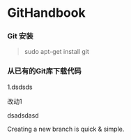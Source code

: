 # GitHandbook
### Git 安装
> sudo apt-get install git

### 从已有的Git库下载代码
1.dsdsds

改动1

dsadsdasd


Creating a new branch is quick & simple.


